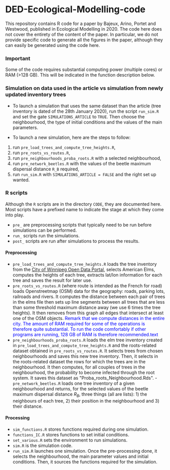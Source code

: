 # DED-Ecological-Modelling-code
This repository contains R code for a paper by Bajeux, Arino, Portet and Westwood, published in Ecological Modelling in 2020. The code here does not cover the entirety of the content of the paper. In particular, we do not provide specific code to generate all the figures in the paper, although they can easily be generated using the code here.

### Important
Some of the code requires substantial computing power (multiple cores) or RAM (>128 GB). This will be indicated in the function description below.

### Simulation on data used in the article vs simulation from newly updated inventory trees
- To launch a simulation that uses the same dataset than the article (tree inventory is dated of the 28th January 2020), run the script `run_sim.R` and set the gate `SIMULATIONS_ARTICLE` to `TRUE`. Then choose the neighbourhood, the type of initial conditions and the values of the main parameters.

- To launch a new simulation, here are the steps to follow: 
1) run `pre_load_trees_and_compute_tree_heights.R`, 
2) run `pre_roots_vs_routes.R`, 
3) run `pre_neighbourhoods_proba_roots.R` with a selected neighbourhood, 
4) run `pre_network_beetles.R` with the values of the beetle maximum dispersal distance `R_B` required,
5) run `run_sim.R` with `SIMULATIONS_ARTICLE = FALSE` and the right set up wanted.

### R scripts
Although the `R` scripts are in the directory `CODE`, they are documented here. Most scripts have a prefixed name to indicate the stage at which they come into play.

- `pre_` are preprocessing scripts that typically need to be run before simulations can be performed.
- `run_` scripts run the simulations.
- `post_` scripts are run after simulations to process the results.

#### Preprocessing 
- `pre_load_trees_and_compute_tree_heights.R` loads the tree inventory from the [City of Winnipeg Open Data Portal](), selects American Elms, computes the heights of each tree, extracts lat/lon information for each tree and saves the result for later use.
- `pre_roots_vs_routes.R` (where route is intended as the French for road) loads Openstreetmap (OSM) data for the geography: roads, parking lots, railroads and rivers. It computes the distance between each pair of trees in the elms file then sets up line segments between all trees that are less than some threshold maximum distance away (we use 6 times the tree heights). It then removes from this graph all edges that intersect at least one of the OSM objects. <span style="color:blue">Remark that we compute distances in the entire city. The amount of RAM required for some of the operations is therefore quite substantial. To run the code comfortably if other programs are running, 128 GB of RAM is therefore recommended.text</span>
- `pre_neighbourhoods_proba_roots.R` loads the elm tree inventory created in `pre_load_trees_and_compute_tree_heights.R` and the roots-related dataset obtained in `pre_roots_vs_routes.R`. It selects trees from chosen neighbourhoods and saves this new tree inventory. Then, it selects in the roots-related dataset the rows for which the trees are in the neighbourhood. It then computes, for all couples of trees in the neighbourhood, the probability to become infected through the root system. It saves this dataset as "Proba_roots_Neighbourhood.Rds".
-`pre_network_beetles.R` loads one tree inventory of a given neighbourhood and returns, for the selected values of the beetle maximum dispersal distance $R_B$, three things (all are lists): 1) the neighbours of 
each tree, 2) their position in the neighbourhood and 3) their distance.

#### Processing
- `sim_functions.R` stores functions required during one simulation.
- `functions_IC.R` stores functions to set initial conditions.
- `set_various.R` sets the environment to run simulations.
- `sim.R` is the simulation code.
- `run_sim.R` launches one simulation. Once the pre-processing done, it selects the neighbourhood, the main parameter values and initial conditions. Then, it sources the functions required for the simulation.